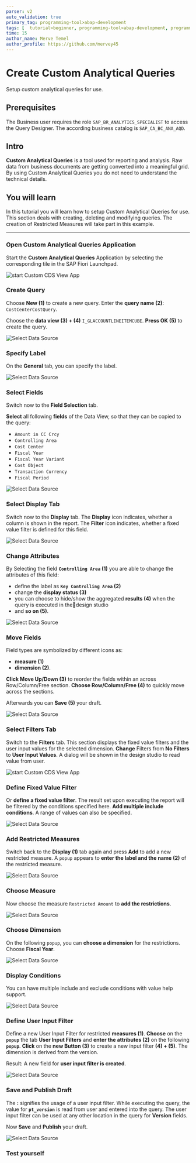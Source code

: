 ```yaml
---
parser: v2
auto_validation: true
primary_tag: programming-tool>abap-development
tags: [  tutorial>beginner, programming-tool>abap-development, programming-tool>abap-extensibility ]
time: 15
author_name: Merve Temel
author_profile: https://github.com/mervey45
---
```


# Create Custom Analytical Queries
<!-- description --> Setup custom analytical queries for use.

## Prerequisites  
The Business user requires the role `SAP_BR_ANALYTICS_SPECIALIST` to access the Query Designer. The according business catalog is `SAP_CA_BC_ANA_AQD`.


## Intro
**Custom Analytical Queries** is a tool used for reporting and analysis.
Raw data from business documents are getting converted into a meaningful grid.
By using Custom Analytical Queries you do not need to understand the technical details.
## You will learn  
In this tutorial you will learn how to setup Custom Analytical Queries for use. This section deals with creating, deleting and modifying queries. The creation of Restricted Measures will take part in this example.

---

### Open Custom Analytical Queries Application

Start the **Custom Analytical Queries** Application by selecting the corresponding tile in the SAP Fiori Launchpad.

![start Custom CDS View App](FLP.png)


### Create Query

Choose **New  (1)** to create a new query. Enter the **query name (2)**: `CostCenterCostQuery`.

Choose the **data view (3) + (4)** `I_GLACCOUNTLINEITEMCUBE`. **Press OK (5)** to create the query.

![Select Data Source](create-query.png)


### Specify Label

On the **General** tab, you can specify the label.

![Select Data Source](general.png)


### Select Fields

Switch now to the **Field Selection** tab.

**Select** all following **fields** of the Data View, so that they can be copied to the query:
-  `Amount in CC Crcy`
-  `Controlling Area`
-  `Cost Center`
-  `Fiscal Year`
-  `Fiscal Year Variant`
-  `Cost Object`
-  `Transaction Currency`
-  `Fiscal Period`

![Select Data Source](field-selection.png)


### Select Display Tab

Switch now to the **Display** tab. The **Display** icon indicates, whether a column is shown in
the report. The **Filter** icon indicates, whether a fixed value filter is defined for this field.

![Select Data Source](display.png)


### Change Attributes

By Selecting the field **`Controlling Area` (1)** you are able to change the attributes of this field:

 - define the label as **`Key Controlling Area` (2)**
 - change the **display status (3)**
 - you can choose to hide/show the aggregated **results (4)**
   when the query is executed in thedesign studio
 - and **so on (5)**.

![Select Data Source](display2.png)


### Move Fields

Field types are symbolized by different icons as:
 - **measure (1)**
 - **dimension (2)**.

**Click Move Up/Down (3)** to reorder the fields within an across Row/Column/Free
section. **Choose Row/Column/Free (4)** to quickly move across the sections.

Afterwards you can **Save (5)** your draft.

![Select Data Source](display3.png)


### Select Filters Tab

Switch to the **Filters** tab. This section displays the fixed value filters and the user input values for the selected dimension. **Change** Filters from **No Filters** to **User Input Values**.
A dialog will be shown in the design studio to read value from user.

![start Custom CDS View App](filter.png)


### Define Fixed Value Filter

Or **define a fixed value filter**. The result set upon executing the report will be filtered by the conditions specified here. **Add multiple include conditions**. A range of values can also be specified.

![Select Data Source](filter2.png)


### Add Restricted Measures


Switch back to the **Display (1)** tab again and press **Add** to add a new restricted measure.
A `popup` appears to **enter the label and the name (2)** of the restricted measure.

![Select Data Source](restricted.png)


### Choose Measure

Now choose the measure `Restricted Amount` to **add the restrictions**.

![Select Data Source](measure.png)


### Choose Dimension

On the following `popup`, you can **choose a dimension** for the restrictions. Choose **Fiscal Year**.

![Select Data Source](dimension.png)


### Display Conditions

You can have multiple include and exclude conditions with value help support.

![Select Data Source](conditions.png)


### Define User Input Filter

Define a new User Input Filter for restricted **measures (1)**. **Choose** on the **`popup`** the tab **User Input Filters** and **enter the attributes (2)** on the following **`popup`**. **Click** on the **new Button (3)** to create a new input filter **(4) + (5)**. The dimension is derived from the version.

Result:
A new field for **user input filter is created**.

![Select Data Source](input-filter.png)


### Save and Publish Draft

The **:** signifies the usage of a user input filter.
While executing the query, the value for **`pt_version`** is read from user and entered into the
query. The user input filter can be used at any other location in the query for **Version** fields.

Now **Save** and **Publish** your draft.

![Select Data Source](pt-version.png)


### Test yourself



